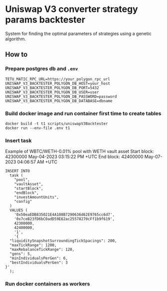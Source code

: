 # Uniswap V3 converter strategy params backtester

System for finding the optimal parameters of strategies using a genetic algorithm.

## How to

### Prepare postgres db and `.env`
```
TETU_MATIC_RPC_URL=https://your_polygon_rpc_url
UNISWAP_V3_BACKTESTER_POLYGON_DB_HOST=your_host
UNISWAP_V3_BACKTESTER_POLYGON_DB_PORT=5432
UNISWAP_V3_BACKTESTER_POLYGON_DB_USER=user
UNISWAP_V3_BACKTESTER_POLYGON_DB_PASSWORD=password
UNISWAP_V3_BACKTESTER_POLYGON_DB_DATABASE=dbname
```

### Build docker image and run container first time to create tables
```
docker build -t t1 scripts/uniswapV3Backtester
docker run --env-file .env t1
```

### Insert task

Example of WBTC/WETH-0.01% pool with WETH vault asset
Start block: 42300000 May-04-2023 03:15:22 PM +UTC
End block: 42400000 May-07-2023 04:06:57 AM +UTC
```
INSERT INTO 
  task (
    "pool",
    "vaultAsset",
    "startBlock",
    "endBlock",
    "investAmountUnits",
    "config"
  )
  VALUES (
    '0x50eaEDB835021E4A108B7290636d62E9765cc6d7',
    '0x7ceB23fD6bC0adD59E62ac25578270cFf1b9f619',
    42300000,
    42400000,
    '1',
    '{
  "liquiditySnapshotSurroundingTickSpacings": 200,
  "maxTickRange": 1200,
  "maxRebalanceTickRange": 120,
  "gens": 5,
  "minIndividualsPerGen": 6,
  "bestIndividualsPerGen": 3
}'
  );
```

### Run docker containers as workers
